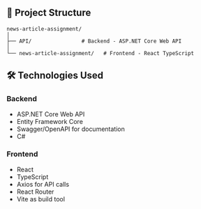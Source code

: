 ## 🚀 Project Structure
```
news-article-assignment/
│
├── API/                # Backend - ASP.NET Core Web API
│
└── news-article-assignment/   # Frontend - React TypeScript
```

## 🛠 Technologies Used

### Backend
- ASP.NET Core Web API
- Entity Framework Core
- Swagger/OpenAPI for documentation
- C#

### Frontend
- React
- TypeScript
- Axios for API calls
- React Router
- Vite as build tool